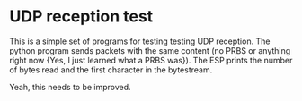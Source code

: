 # UDP reception test

This is a simple set of programs for testing testing UDP reception.
The python program sends packets with the same content (no PRBS or anything right now {Yes, I just learned what a PRBS was}).
The ESP prints the number of bytes read and the first character in the bytestream.

Yeah, this needs to be improved.
